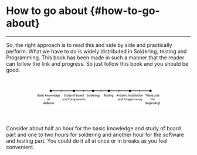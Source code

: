 # How to go about {#how-to-go-about}

---

So, the right approach is to read this and side by side and practically perform. What we have to do is widely distributed in Soldering, testing and Programming. This book has been made in such a manner that the reader can follow the link and progress. So just follow this book and you should be good.

<br/>

<!-- Does not show up in preview but works after building -->
<p align="center">
  <img src="assets/picture_12.jpg" width="335" height="52" align="center">
  
</p>

<br/>


Consider about half an hour for the basic knowledge and study of board part and one to two hours for soldering and another hour for the software and testing part. You could do it all at once or in breaks as you feel convenient.
